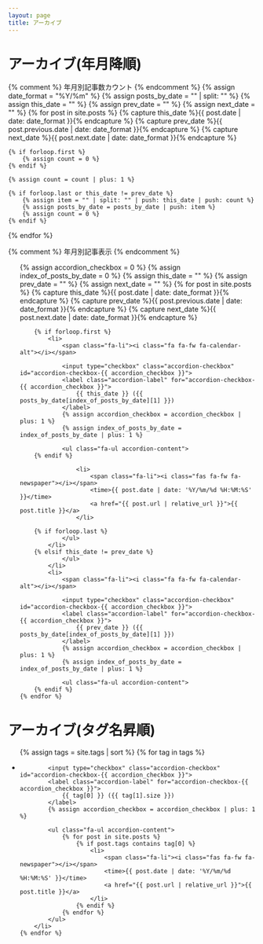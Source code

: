 ```yaml
---
layout: page
title: アーカイブ
---
```


<h1>アーカイブ(年月降順)</h1>

{% comment %}
	年月別記事数カウント
{% endcomment %}
{% assign date_format = "%Y/%m" %}
{% assign posts_by_date = "" | split: "" %}
{% assign this_date = "" %}
{% assign prev_date = "" %}
{% assign next_date = "" %}
{% for post in site.posts %}
	{% capture this_date %}{{ post.date | date: date_format }}{% endcapture %}
	{% capture prev_date %}{{ post.previous.date | date: date_format }}{% endcapture %}
	{% capture next_date %}{{ post.next.date | date: date_format }}{% endcapture %}
	
	{% if forloop.first %}
		{% assign count = 0 %}
	{% endif %}
	
	{% assign count = count | plus: 1 %}
	
	{% if forloop.last or this_date != prev_date %}
		{% assign item = "" | split: "" | push: this_date | push: count %}
		{% assign posts_by_date = posts_by_date | push: item %}
		{% assign count = 0 %}
	{% endif %}
{% endfor %}

{% comment %}
	年月別記事表示
{% endcomment %}
<ul class="fa-ul">
	{% assign accordion_checkbox = 0 %}
	{% assign index_of_posts_by_date = 0 %}
	{% assign this_date = "" %}
	{% assign prev_date = "" %}
	{% assign next_date = "" %}
	{% for post in site.posts %}
		{% capture this_date %}{{ post.date | date: date_format }}{% endcapture %}
		{% capture prev_date %}{{ post.previous.date | date: date_format }}{% endcapture %}
		{% capture next_date %}{{ post.next.date | date: date_format }}{% endcapture %}
		
		{% if forloop.first %}
			<li>
				<span class="fa-li"><i class="fa fa-fw fa-calendar-alt"></i></span>
				
				<input type="checkbox" class="accordion-checkbox" id="accordion-checkbox-{{ accordion_checkbox }}">
				<label class="accordion-label" for="accordion-checkbox-{{ accordion_checkbox }}">
					{{ this_date }} ({{ posts_by_date[index_of_posts_by_date][1] }})
				</label>
				{% assign accordion_checkbox = accordion_checkbox | plus: 1 %}
				{% assign index_of_posts_by_date = index_of_posts_by_date | plus: 1 %}
				
				<ul class="fa-ul accordion-content">
		{% endif %}
		
					<li>
						<span class="fa-li"><i class="fas fa-fw fa-newspaper"></i></span>
						<time>{{ post.date | date: '%Y/%m/%d %H:%M:%S' }}</time>
						<a href="{{ post.url | relative_url }}">{{ post.title }}</a>
					</li>
		
		{% if forloop.last %}
				</ul>
			</li>
		{% elsif this_date != prev_date %}
				</ul>
			</li>
			<li>
				<span class="fa-li"><i class="fa fa-fw fa-calendar-alt"></i></span>
				
				<input type="checkbox" class="accordion-checkbox" id="accordion-checkbox-{{ accordion_checkbox }}">
				<label class="accordion-label" for="accordion-checkbox-{{ accordion_checkbox }}">
					{{ prev_date }} ({{ posts_by_date[index_of_posts_by_date][1] }})
				</label>
				{% assign accordion_checkbox = accordion_checkbox | plus: 1 %}
				{% assign index_of_posts_by_date = index_of_posts_by_date | plus: 1 %}
				
				<ul class="fa-ul accordion-content">
		{% endif %}
	{% endfor %}
</ul>

<h1>アーカイブ(タグ名昇順)</h1>
<ul class="fa-ul">
	{% assign tags = site.tags | sort %}
	{% for tag in tags %}
		<li>
			<span class="fa-li"><i class="fas fa-fw fa-tag"></i></span>
			
			<input type="checkbox" class="accordion-checkbox" id="accordion-checkbox-{{ accordion_checkbox }}">
			<label class="accordion-label" for="accordion-checkbox-{{ accordion_checkbox }}">
				{{ tag[0] }} ({{ tag[1].size }})
			</label>
			{% assign accordion_checkbox = accordion_checkbox | plus: 1 %}
			
			<ul class="fa-ul accordion-content">
				{% for post in site.posts %}
					{% if post.tags contains tag[0] %}
						<li>
							<span class="fa-li"><i class="fas fa-fw fa-newspaper"></i></span>
							<time>{{ post.date | date: '%Y/%m/%d %H:%M:%S' }}</time>
							<a href="{{ post.url | relative_url }}">{{ post.title }}</a>
						</li>
					{% endif %}
				{% endfor %}
			</ul>
		</li>
	{% endfor %}
</ul>
